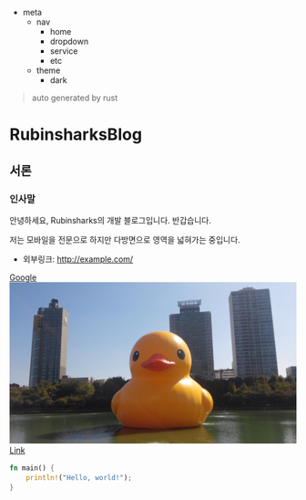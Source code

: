 - meta
  - nav
    - home
    - dropdown
    - service
    - etc
  - theme
    - dark

> auto generated by rust

# RubinsharksBlog

## 서론

### 인사말

안녕하세요, Rubinsharks의 개발 블로그입니다. 반갑습니다.

저는 모바일을 전문으로 하지만
다방면으로 영역을 넓혀가는 중입니다.

* 외부링크: <http://example.com/>

[Google](https://google.com "google link")
![Alt text](image.jpeg "Optional title")
[Link](rust/rust.html "")

``` rust
fn main() {
    println!("Hello, world!");
}
```

[#TAG]: # "android, rust"
